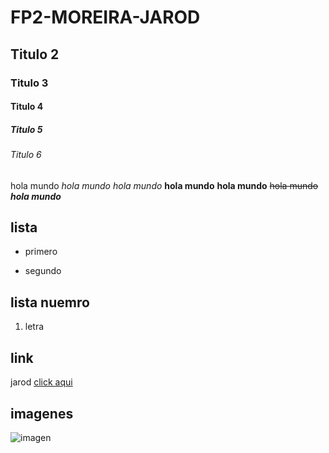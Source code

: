 # FP2-MOREIRA-JAROD
## Titulo 2
### Titulo 3
#### Titulo 4
##### Titulo 5
###### Titulo 6

hola mundo 
*hola mundo*
_hola mundo_
**hola mundo**
__hola mundo__
~~hola mundo~~
*__hola mundo__*

## lista

* primero
+  segundo

##  lista nuemro

1. letra

## link

jarod [click aqui](https://es.wikipedia.org/wiki/Markdown)

## imagenes

![imagen](https://dam.ngenespanol.com/wp-content/uploads/2019/03/luna-colores-nuevo.png)